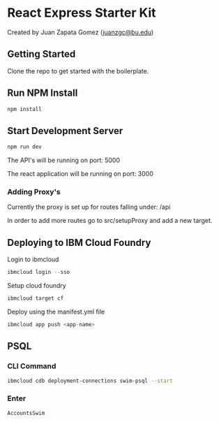 # React Express Starter Kit

Created by Juan Zapata Gomez (juanzgc@bu.edu)

## Getting Started

Clone the repo to get started with the boilerplate.

## Run NPM Install

```javascript
npm install
```

## Start Development Server

```javascript
npm run dev
```

The API's will be running on port: 5000

The react application will be running on port: 3000

### Adding Proxy's

Currently the proxy is set up for routes falling under: /api

In order to add more routes go to src/setupProxy and add a new target.

## Deploying to IBM Cloud Foundry

Login to ibmcloud

```javascript
ibmcloud login --sso
```

Setup cloud foundry

```javascript
ibmcloud target cf
```

Deploy using the manifest.yml file

```javascript
ibmcloud app push <app-name>
```

## PSQL

### CLI Command

```bash
ibmcloud cdb deployment-connections swim-psql --start
```

### Enter

```bash
AccountsSwim
```
